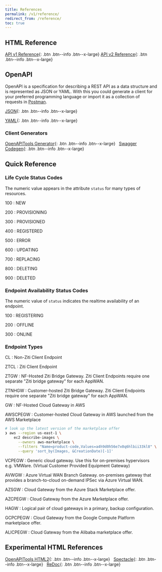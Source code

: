 ```yaml
---
title: References
permalink: /v1/reference/
redirect_from: /reference/
toc: true
---
```


## HTML Reference
[API v1 Reference](https://gateway.production.netfoundry.io/rest/v1/docs/index.html){: .btn .btn--info .btn--x-large}
[API v2 Reference](https://gateway.production.netfoundry.io/core/v2/docs/index.html){: .btn .btn--info .btn--x-large}

## OpenAPI

OpenAPI is a specification for describing a REST API as a data structure and is represented as JSON or YAML. With this you could generate a client for your preferred programming language or import it as a collection of requests in [Postman](https://learning.postman.com/docs/postman/collections/working-with-openAPI/).

<!-- [JSON](/assets/openapi-3.0.json){: .btn .btn--info .btn--x-large} &nbsp; -->
[JSON](https://gateway.production.netfoundry.io/rest/v1/docs/openapi-3.0.json){: .btn .btn--info .btn--x-large} &nbsp;

[YAML](https://gateway.production.netfoundry.io/rest/v1/docs/openapi-3.0.yml){: .btn .btn--info .btn--x-large}

### Client Generators
[OpenAPITools Generator](https://openapi-generator.tech/){: .btn .btn--info .btn--x-large} &nbsp;
[Swagger Codegen](https://swagger.io/tools/swagger-codegen/){: .btn .btn--info .btn--x-large} &nbsp;

## Quick Reference

### Life Cycle Status Codes

The numeric value appears in the attribute `status` for many types of resources.

100
: NEW

200
: PROVISIONING

300
: PROVISIONED

400
: REGISTERED

500
: ERROR

600
: UPDATING

700
: REPLACING

800
: DELETING

900
: DELETED

### Endpoint Availability Status Codes

The numeric value of `status` indicates the realtime availability of an endpoint.

100
: REGISTERING

200
: OFFLINE

300
: ONLINE

### Endpoint Types

CL
: Non-Ziti Client Endpoint

ZTCL
: Ziti Client Endpoint

ZTGW
: NF-Hosted Ziti Bridge Gateway. Ziti Client Endpoints require one separate "Ziti bridge gateway" for each AppWAN.

ZTNHGW
: Customer-hosted Ziti Bridge Gateway. Ziti Client Endpoints require one separate "Ziti bridge gateway" for each AppWAN.

GW
: NF-Hosted Cloud Gateway in AWS

AWSCPEGW
: Customer-hosted Cloud Gateway in AWS launched from the AWS Marketplace

```bash
# look up the latest version of the marketplace offer
❯ aws --region us-east-1 \
    ec2 describe-images \
      --owners aws-marketplace \
      --filters "Name=product-code,Values=a4h9d0h56e7x0q6hlbii33kl8" \
      --query 'sort_by(Images, &CreationDate)[-1]'
```

VCPEGW
: Generic cloud gateway. Use this for on-premises hypervisors e.g. VMWare. (Virtual Customer Provided Equipment Gateway)

AVWGW
: Azure Virtual WAN Branch Gateway. on-premises gateway that provides a branch-to-cloud on-demand IPSec via Azure Virtual WAN.

AZSGW
: Cloud Gateway from the Azure Stack Marketplace offer.

AZCPEGW
: Cloud Gateway from the Azure Marketplace offer.

HAGW
: Logical pair of cloud gateways in a primary, backup configuration.

GCPCPEGW
: Cloud Gateway from the Google Compute Platform marketplace offer.

ALICPEGW
: Cloud Gateway from the Alibaba marketplace offer.

## Experimental HTML References
[OpenAPITools HTML2](/v1/reference/html2/){: .btn .btn--info .btn--x-large} &nbsp;
[Spectacle](/v1/reference/spectacle/){: .btn .btn--info .btn--x-large} &nbsp;
[ReDoc](/v1/reference/redoc/){: .btn .btn--info .btn--x-large} &nbsp;

